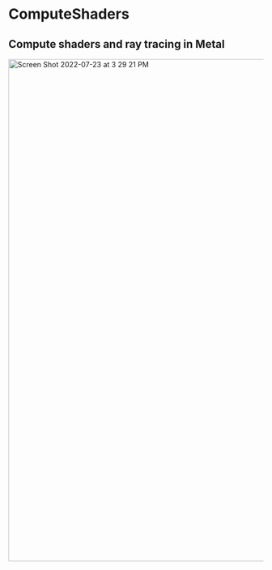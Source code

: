 # ComputeShaders
## Compute shaders and ray tracing in Metal
<img width="991" alt="Screen Shot 2022-07-23 at 3 29 21 PM" src="https://user-images.githubusercontent.com/56200546/180620187-d7b95587-1648-4873-89e3-86ce6b773f70.png">
